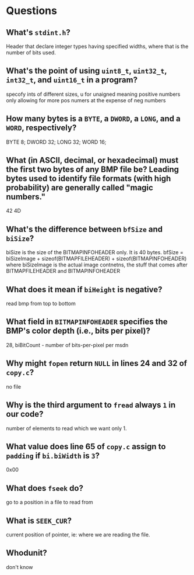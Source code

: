 # Questions

## What's `stdint.h`?
Header that declare integer types having specified widths, where  that is the number of bits used.


## What's the point of using `uint8_t`, `uint32_t`, `int32_t`, and `uint16_t` in a program?

specofy ints of different sizes, u for unaigned meaning positive numbers only allowing for more pos numers at the expense of neg numbers

## How many bytes is a `BYTE`, a `DWORD`, a `LONG`, and a `WORD`, respectively?
 BYTE 8; DWORD 32; LONG 32; WORD 16;

## What (in ASCII, decimal, or hexadecimal) must the first two bytes of any BMP file be? Leading bytes used to identify file formats (with high probability) are generally called "magic numbers."
42 4D

## What's the difference between `bfSize` and `biSize`?
biSize is the size of the BITMAPINFOHEADER only. It is 40 bytes.
bfSize = biSizeImage + sizeof(BITMAPFILEHEADER) + sizeof(BITMAPINFOHEADER)
where biSizeImage is the actual image contnetns, the stuff that comes after BITMAPFILEHEADER and BITMAPINFOHEADER

## What does it mean if `biHeight` is negative?

read bmp from top to bottom

## What field in `BITMAPINFOHEADER` specifies the BMP's color depth (i.e., bits per pixel)?

28, biBitCount  -  number of bits-per-pixel per msdn

## Why might `fopen` return `NULL` in lines 24 and 32 of `copy.c`?

no file

## Why is the third argument to `fread` always `1` in our code?

number of elements to read which we want only 1.

## What value does line 65 of `copy.c` assign to `padding` if `bi.biWidth` is `3`?

0x00

## What does `fseek` do?

go to a position in a file to read from

## What is `SEEK_CUR`?

current position of pointer, ie: where we are reading the file.

## Whodunit?

don't know
